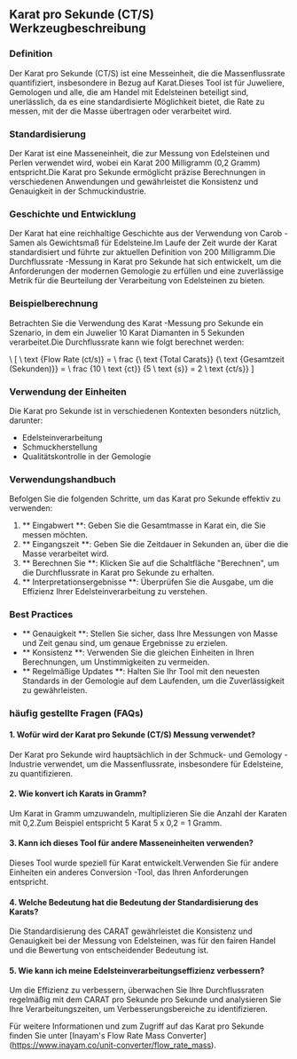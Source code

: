 ## Karat pro Sekunde (CT/S) Werkzeugbeschreibung

### Definition
Der Karat pro Sekunde (CT/S) ist eine Messeinheit, die die Massenflussrate quantifiziert, insbesondere in Bezug auf Karat.Dieses Tool ist für Juweliere, Gemologen und alle, die am Handel mit Edelsteinen beteiligt sind, unerlässlich, da es eine standardisierte Möglichkeit bietet, die Rate zu messen, mit der die Masse übertragen oder verarbeitet wird.

### Standardisierung
Der Karat ist eine Masseneinheit, die zur Messung von Edelsteinen und Perlen verwendet wird, wobei ein Karat 200 Milligramm (0,2 Gramm) entspricht.Die Karat pro Sekunde ermöglicht präzise Berechnungen in verschiedenen Anwendungen und gewährleistet die Konsistenz und Genauigkeit in der Schmuckindustrie.

### Geschichte und Entwicklung
Der Karat hat eine reichhaltige Geschichte aus der Verwendung von Carob -Samen als Gewichtsmaß für Edelsteine.Im Laufe der Zeit wurde der Karat standardisiert und führte zur aktuellen Definition von 200 Milligramm.Die Durchflussrate -Messung in Karat pro Sekunde hat sich entwickelt, um die Anforderungen der modernen Gemologie zu erfüllen und eine zuverlässige Metrik für die Beurteilung der Verarbeitung von Edelsteinen zu bieten.

### Beispielberechnung
Betrachten Sie die Verwendung des Karat -Messung pro Sekunde ein Szenario, in dem ein Juwelier 10 Karat Diamanten in 5 Sekunden verarbeitet.Die Durchflussrate kann wie folgt berechnet werden:

\ [
\ text {Flow Rate (ct/s)} = \ frac {\ text {Total Carats}} {\ text {Gesamtzeit (Sekunden)}} = \ frac {10 \ text {ct}} {5 \ text {s}} = 2 \ text {ct/s}}
\]

### Verwendung der Einheiten
Die Karat pro Sekunde ist in verschiedenen Kontexten besonders nützlich, darunter:
- Edelsteinverarbeitung
- Schmuckherstellung
- Qualitätskontrolle in der Gemologie

### Verwendungshandbuch
Befolgen Sie die folgenden Schritte, um das Karat pro Sekunde effektiv zu verwenden:
1. ** Eingabwert **: Geben Sie die Gesamtmasse in Karat ein, die Sie messen möchten.
2. ** Eingangszeit **: Geben Sie die Zeitdauer in Sekunden an, über die die Masse verarbeitet wird.
3. ** Berechnen Sie **: Klicken Sie auf die Schaltfläche "Berechnen", um die Durchflussrate in Karat pro Sekunde zu erhalten.
4. ** Interpretationsergebnisse **: Überprüfen Sie die Ausgabe, um die Effizienz Ihrer Edelsteinverarbeitung zu verstehen.

### Best Practices
- ** Genauigkeit **: Stellen Sie sicher, dass Ihre Messungen von Masse und Zeit genau sind, um genaue Ergebnisse zu erzielen.
- ** Konsistenz **: Verwenden Sie die gleichen Einheiten in Ihren Berechnungen, um Unstimmigkeiten zu vermeiden.
- ** Regelmäßige Updates **: Halten Sie Ihr Tool mit den neuesten Standards in der Gemologie auf dem Laufenden, um die Zuverlässigkeit zu gewährleisten.

### häufig gestellte Fragen (FAQs)

#### 1. Wofür wird der Karat pro Sekunde (CT/S) Messung verwendet?
Der Karat pro Sekunde wird hauptsächlich in der Schmuck- und Gemology -Industrie verwendet, um die Massenflussrate, insbesondere für Edelsteine, zu quantifizieren.

#### 2. Wie konvert ich Karats in Gramm?
Um Karat in Gramm umzuwandeln, multiplizieren Sie die Anzahl der Karaten mit 0,2.Zum Beispiel entspricht 5 Karat 5 x 0,2 = 1 Gramm.

#### 3. Kann ich dieses Tool für andere Masseneinheiten verwenden?
Dieses Tool wurde speziell für Karat entwickelt.Verwenden Sie für andere Einheiten ein anderes Conversion -Tool, das Ihren Anforderungen entspricht.

#### 4. Welche Bedeutung hat die Bedeutung der Standardisierung des Karats?
Die Standardisierung des CARAT gewährleistet die Konsistenz und Genauigkeit bei der Messung von Edelsteinen, was für den fairen Handel und die Bewertung von entscheidender Bedeutung ist.

#### 5. Wie kann ich meine Edelsteinverarbeitungseffizienz verbessern?
Um die Effizienz zu verbessern, überwachen Sie Ihre Durchflussraten regelmäßig mit dem CARAT pro Sekunde pro Sekunde und analysieren Sie Ihre Verarbeitungszeiten, um Verbesserungsbereiche zu identifizieren.

Für weitere Informationen und zum Zugriff auf das Karat pro Sekunde finden Sie unter [Inayam's Flow Rate Mass Converter] (https://www.inayam.co/unit-converter/flow_rate_mass).
